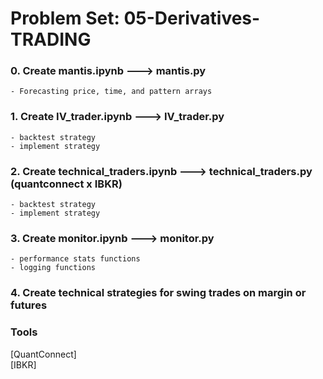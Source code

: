 # Problem Set: 05-Derivatives-TRADING

### 0. Create mantis.ipynb ---> mantis.py
    - Forecasting price, time, and pattern arrays
### 1. Create IV_trader.ipynb ---> IV_trader.py 
    - backtest strategy
    - implement strategy
### 2. Create technical_traders.ipynb ---> technical_traders.py (quantconnect x IBKR)
    - backtest strategy
    - implement strategy
### 3. Create monitor.ipynb ---> monitor.py 
    - performance stats functions
    - logging functions
### 4. Create technical strategies for swing trades on margin or futures




### Tools
[QuantConnect]  
[IBKR]  
